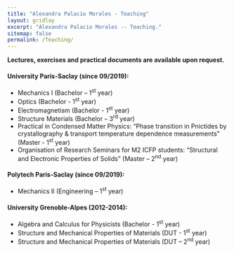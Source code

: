 ```yaml
---
title: "Alexandra Palacio Morales - Teaching"
layout: gridlay
excerpt: "Alexandra Palacio Morales -- Teaching."
sitemap: false
permalink: /Teaching/
---
```


**Lectures, exercises and practical documents are available upon request.**

#### University Paris-Saclay (since 09/2019): 
* Mechanics I (Bachelor – 1<sup>st</sup> year)
* Optics (Bachelor - 1<sup>st</sup> year)
* Electromagnetism (Bachelor - 1<sup>st</sup> year) 
* Structure Materials  (Bachelor – 3<sup>rd</sup>  year)
* Practical in Condensed Matter Physics: “Phase transition in Pnictides by crystallography & transport temperature dependence measurements” (Master - 1<sup>st</sup> year)
* Organisation of Research Seminars for M2  ICFP students: “Structural and Electronic Properties of Solids”  (Master – 2<sup>nd</sup> year)

#### Polytech Paris-Saclay (since 09/2019): 
* Mechanics II (Engineering – 1<sup>st</sup> year)

#### University Grenoble-Alpes (2012-2014):
* Algebra and Calculus for Physicists (Bachelor - 1<sup>st</sup> year)
* Structure and Mechanical Properties of Materials (DUT - 1<sup>st</sup> year)
* Structure and Mechanical Properties of Materials (DUT – 2<sup>nd</sup> year)
